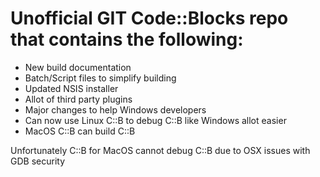 # Unofficial GIT Code::Blocks repo that contains the following:

- New build documentation
- Batch/Script files to simplify building
- Updated NSIS installer
- Allot of third party plugins
- Major changes to help Windows developers
- Can now use Linux C::B to debug C::B like Windows allot easier
- MacOS C::B can build C::B 


Unfortunately C::B for MacOS cannot debug C::B due to OSX issues with GDB security